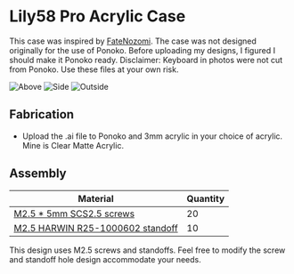# Lily58 Pro Acrylic Case

This case was inspired by [FateNozomi](https://github.com/FateNozomi). The case was not designed originally for the use of Ponoko. Before uploading my designs, I figured I should make it Ponoko ready.
 Disclaimer: Keyboard in photos were not cut from Ponoko. Use these files at your own risk.  

![Above](https://i.imgur.com/5u8Z2vP.jpg)
![Side](https://i.imgur.com/3TBSXVp.jpg)
![Outside](https://i.imgur.com/feSbqbO.jpg)

## Fabrication

- Upload the .ai file to Ponoko and 3mm acrylic in your choice of acrylic. Mine is Clear Matte Acrylic.

## Assembly

Material | Quantity
------------ | -------------
[M2.5 * 5mm SCS2.5 screws](https://www.amazon.com/gp/product/B01H2106US/ref=ppx_yo_dt_b_asin_title_o00_s00?ie=UTF8&th=1) | 20
[M2.5 HARWIN R25-1000602 standoff](https://www.harwin.com/products/R25-1000602/) | 10

This design uses M2.5 screws and standoffs. Feel free to modify the screw and standoff hole design accommodate your needs.
